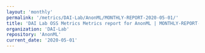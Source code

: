 ```yaml
---
layout: 'monthly'
permalink: '/metrics/DAI-Lab/AnonML/MONTHLY-REPORT-2020-05-01/'
title: 'DAI Lab OSS Metrics Metrics report for AnonML | MONTHLY-REPORT-2020-05-01'
organization: 'DAI-Lab'
repository: 'AnonML'
current_date: '2020-05-01'
---
```

